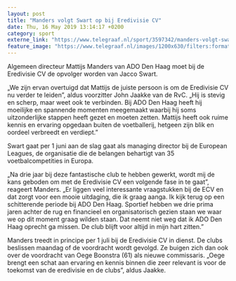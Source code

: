 ```yaml
---
layout: post
title: "Manders volgt Swart op bij Eredivisie CV"
date: Thu, 16 May 2019 13:14:17 +0200
category: sport
externe_link: "https://www.telegraaf.nl/sport/3597342/manders-volgt-swart-op-bij-eredivisie-cv"
feature_image: "https://www.telegraaf.nl/images/1200x630/filters:format(jpeg):quality(80)/cdn-kiosk-api.telegraaf.nl/f418aaa8-77ce-11e9-b83b-0217670beecd.jpg"
---
```


<p class="intro">Algemeen directeur Mattijs Manders van ADO Den Haag moet bij de Eredivisie CV de opvolger worden van Jacco Swart.</p> <p>„We zijn ervan overtuigd dat Mattijs de juiste persoon is om de Eredivisie CV nu verder te leiden”, aldus voorzitter John Jaakke van de RvC. „Hij is stevig en scherp, maar weet ook te verbinden. Bij ADO Den Haag heeft hij moeilijke en spannende momenten meegemaakt waarbij hij soms uitzonderlijke stappen heeft gezet en moeten zetten. Mattijs heeft ook ruime kennis en ervaring opgedaan buiten de voetballerij, hetgeen zijn blik en oordeel verbreedt en verdiept.”</p><p>Swart gaat per 1 juni aan de slag gaat als managing director bij de European Leagues, de organisatie die de belangen behartigt van 35 voetbalcompetities in Europa.</p><p>„Na drie jaar bij deze fantastische club te hebben gewerkt, wordt mij de kans geboden om met de Eredivisie CV een volgende fase in te gaat”, reageert Manders. „Er liggen veel interessante vraagstukken bij de ECV en dat zorgt voor een mooie uitdaging, die ik graag aanga. Ik kijk terug op een schitterende periode bij ADO Den Haag. Sportief hebben we drie prima jaren achter de rug en financieel en organisatorisch gezien staan we waar we op dit moment graag wilden staan. Dat neemt niet weg dat ik ADO Den Haag oprecht ga missen. De club blijft voor altijd in mijn hart zitten.”</p><p>Manders treedt in principe per 1 juli bij de Eredivisie CV in dienst. De clubs beslissen maandag of de voordracht wordt gevolgd. Ze buigen zich dan ook over de voordracht van Oege Boonstra (61) als nieuwe commissaris. „Oege brengt een schat aan ervaring en kennis binnen die zeer relevant is voor de toekomst van de eredivisie en de clubs”, aldus Jaakke.</p>

